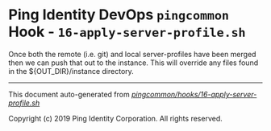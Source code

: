 
# Ping Identity DevOps `pingcommon` Hook - `16-apply-server-profile.sh`
Once both the remote (i.e. git) and local server-profiles have been merged
then we can push that out to the instance.  This will override any files found
in the ${OUT_DIR}/instance directory.

---
This document auto-generated from _[pingcommon/hooks/16-apply-server-profile.sh](https://github.com/pingidentity/pingidentity-docker-builds/blob/master/pingcommon/hooks/16-apply-server-profile.sh)_

Copyright (c)  2019 Ping Identity Corporation. All rights reserved.
